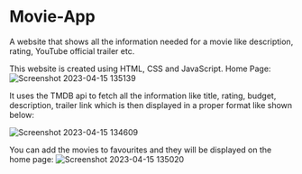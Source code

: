 # Movie-App
A website that shows all the information needed for a movie like description, rating, YouTube official trailer etc.

This website is created using HTML, CSS and JavaScript.
Home Page:
![Screenshot 2023-04-15 135139](https://user-images.githubusercontent.com/116446026/232200380-bd857b93-a68c-424b-aa84-acbb08bf89e7.png)



It uses the TMDB api to fetch all the information like title, rating, budget, description, trailer link which is then displayed in a proper format like shown below:

![Screenshot 2023-04-15 134609](https://user-images.githubusercontent.com/116446026/232200143-d9bace0e-2d31-4823-abc7-9b01fe6bfed1.png)

You can add the movies to favourites and they will be displayed on the home page:
![Screenshot 2023-04-15 135020](https://user-images.githubusercontent.com/116446026/232200308-f5754f1b-64de-4549-a214-fabc9b49b9c5.png)
